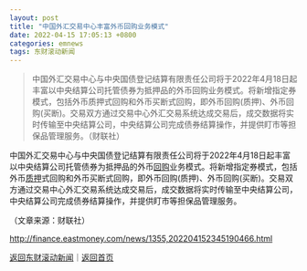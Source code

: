 ```yaml
---
layout: post
title: "中国外汇交易中心丰富外币回购业务模式"
date: 2022-04-15 17:05:13 +0800
categories: emnews
tags: 东财滚动新闻
---
```

> 中国外汇交易中心与中央国债登记结算有限责任公司将于2022年4月18日起丰富以中央结算公司托管债券为抵押品的外币回购业务模式。将新增指定券模式，包括外币质押式回购和外币买断式回购，即外币回购(质押)、外币回购(买断)。交易双方通过交易中心外汇交易系统达成交易后，成交数据将实时传输至中央结算公司，中央结算公司完成债券结算操作，并提供盯市等担保品管理服务。（财联社）

<p>中国外汇交易中心与中央国债登记结算有限责任公司将于2022年4月18日起丰富以中央结算公司托管债券为抵押品的外币<span id="Info.3285"><a href="http://data.eastmoney.com/gphg/" class="infokey">回购</a></span>业务模式。将新增指定券模式，包括外币<span id="Info.3265"><a href="http://data.eastmoney.com/gpzy/" class="infokey">质押</a></span>式回购和外币买断式回购，即外币回购(质押)、外币回购(买断)。交易双方通过交易中心外汇交易系统达成交易后，成交数据将实时传输至中央结算公司，中央结算公司完成债券结算操作，并提供盯市等担保品管理服务。</p><p class="em_media">（文章来源：财联社）</p>

<http://finance.eastmoney.com/news/1355,202204152345190466.html>

[返回东财滚动新闻](//finews.withounder.com/emnews/)｜[返回首页](//finews.withounder.com/)